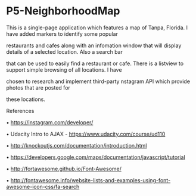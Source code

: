 # P5-NeighborhoodMap


This is a single-page application which features a map of Tanpa, Florida. I have added markers to identify some popular

restaurants and cafes along with an infomation window that will display details of a selected location. Also a search bar

that can be used to easily find a restaurant or cafe. There is a listview to support simple browsing of all locations. I have

chosen to research and implement third-party nstagram API  which provide photos that are posted for 

these locations.

References

• https://instagram.com/developer/


• Udacity Intro to AJAX - https://www.udacity.com/course/ud110


• http://knockoutjs.com/documentation/introduction.html


• https://developers.google.com/maps/documentation/javascript/tutorial


• http://fortawesome.github.io/Font-Awesome/


• http://fontawesome.info/website-lists-and-examples-using-font-awesome-icon-css/fa-search
